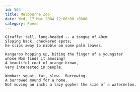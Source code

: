```yaml
---
id: 503
title: Melbourne Zoo
date: Wed, 17 Mar 2004 12:00:00 +0000
category: Poems
---
```


    Giraffe: tall, long-headed -- a tongue of 40cm  
    Sloping back, checkered spots;  
    he slips away to nibble on some palm leaves.

    Kangaroo hopping up, biting the finger of a youngster  
    whose Mom finds it amusing!  
    A beautiful coat of orange-brown,  
    very interested in people.

    Wombat: squat, fat, slow.  Burrowing.  
    A burrowed mound for a home.  
    Not moving an inch: a lazy gopher the size of a watermelon.


